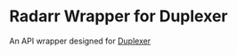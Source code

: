 # Radarr Wrapper for Duplexer
An API wrapper designed for [Duplexer](https://github.com/marchershey/duplexer)
